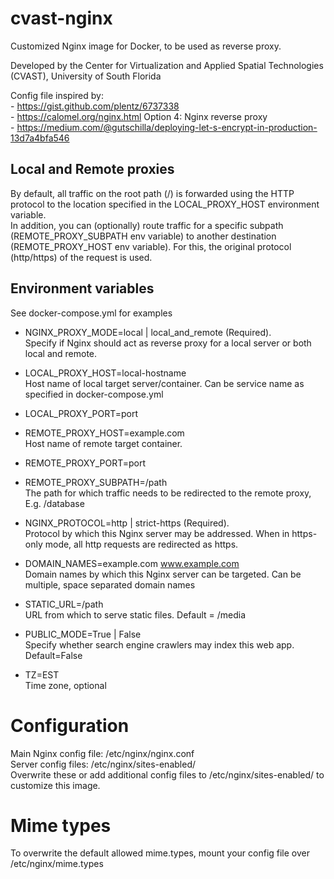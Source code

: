 # cvast-nginx

Customized Nginx image for Docker, to be used as reverse proxy.

Developed by the Center for Virtualization and Applied Spatial Technologies (CVAST),
University of South Florida  

Config file inspired by:  
	- https://gist.github.com/plentz/6737338  
	- https://calomel.org/nginx.html Option 4: Nginx reverse proxy  
	- https://medium.com/@gutschilla/deploying-let-s-encrypt-in-production-13d7a4bfa546  
	
## Local and Remote proxies
By default, all traffic on the root path (/) is forwarded using the HTTP protocol to the location specified in the LOCAL_PROXY_HOST environment variable.  
In addition, you can (optionally) route traffic for a specific subpath (REMOTE_PROXY_SUBPATH env variable) to another destination (REMOTE_PROXY_HOST env variable). For this, the original protocol (http/https) of the request is used.  

## Environment variables
See docker-compose.yml for examples  

- NGINX_PROXY_MODE=local | local_and_remote (Required).  
Specify if Nginx should act as reverse proxy for a local server or both local and remote.  
  
- LOCAL_PROXY_HOST=local-hostname  
Host name of local target server/container. Can be service name as specified in docker-compose.yml  
- LOCAL_PROXY_PORT=port  
- REMOTE_PROXY_HOST=example.com	 
Host name of remote target container.  
- REMOTE_PROXY_PORT=port  
- REMOTE_PROXY_SUBPATH=/path  
The path for which traffic needs to be redirected to the remote proxy, E.g. /database  
  
- NGINX_PROTOCOL=http | strict-https (Required).  
Protocol by which this Nginx server may be addressed. When in https-only mode, all http requests are redirected as https.  
- DOMAIN_NAMES=example.com www.example.com  
Domain names by which this Nginx server can be targeted. Can be multiple, space separated domain names  
- STATIC_URL=/path  
URL from which to serve static files. Default = /media  
- PUBLIC_MODE=True | False  
Specify whether search engine crawlers may index this web app. Default=False  
- TZ=EST  
Time zone, optional  


# Configuration
Main Nginx config file: /etc/nginx/nginx.conf  
Server config files: /etc/nginx/sites-enabled/  
Overwrite these or add additional config files to /etc/nginx/sites-enabled/ to customize this image.  

# Mime types
To overwrite the default allowed mime.types, mount your config file over /etc/nginx/mime.types  
